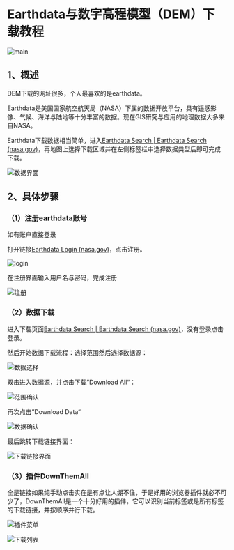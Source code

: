 # Earthdata与数字高程模型（DEM）下载教程

![main](../image/Earthdata与数字高程模型（DEM）下载教程/首页.png)

## 1、概述

DEM下载的网址很多，个人最喜欢的是earthdata。

Earthdata是美国国家航空航天局（NASA）下属的数据开放平台，具有遥感影像、气候、海洋与陆地等十分丰富的数据。现在GIS研究与应用的地理数据大多来自NASA。

Earthdata下载数据相当简单，进入[Earthdata Search | Earthdata Search (nasa.gov)](https://search.earthdata.nasa.gov/search)，再地图上选择下载区域并在左侧标签栏中选择数据类型后即可完成下载。

![数据界面](../image/Earthdata与数字高程模型（DEM）下载教程/界面.webp)

## 2、具体步骤

### （1）注册earthdata账号

如有账户直接登录

打开链接[Earthdata Login (nasa.gov)](https://urs.earthdata.nasa.gov/home)，点击注册。

![login](../image/Earthdata与数字高程模型（DEM）下载教程/1.webp)

在注册界面输入用户名与密码，完成注册

![注册](../image/Earthdata与数字高程模型（DEM）下载教程/2.webp)

### （2）数据下载

进入下载页面[Earthdata Search | Earthdata Search (nasa.gov)](https://search.earthdata.nasa.gov/search)，没有登录点击登录。

然后开始数据下载流程：选择范围然后选择数据源：

![数据选择](../image/Earthdata与数字高程模型（DEM）下载教程/3.webp)

双击进入数据源，并点击下载”Download All“：

![范围确认](../image/Earthdata与数字高程模型（DEM）下载教程/4.webp)

再次点击”Download Data“

![数据确认](../image/Earthdata与数字高程模型（DEM）下载教程/5.webp)

最后跳转下载链接界面：

![下载链接界面](../image/Earthdata与数字高程模型（DEM）下载教程/6.webp)

### （3）插件DownThemAll

全是链接如果纯手动点击实在是有点让人绷不住，于是好用的浏览器插件就必不可少了，DownThemAll是一个十分好用的插件，它可以识别当前标签或是所有标签的下载链接，并按顺序并行下载。

![插件菜单](../image/Earthdata与数字高程模型（DEM）下载教程/7.png)

![下载列表](../image/Earthdata与数字高程模型（DEM）下载教程/8.webp)
